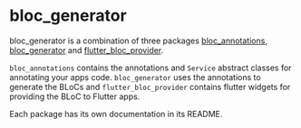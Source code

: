 # bloc_generator

bloc_generator is a combination of three packages
[bloc_annotations](
https://github.com/CallumIddon/bloc_generator/tree/master/flutter_bloc_annotations),
[bloc_generator](
https://github.com/CallumIddon/bloc_generator/tree/master/flutter_bloc_generator) and
[flutter_bloc_provider](
https://github.com/CallumIddon/bloc_generator/tree/master/flutter_bloc_provider).

`bloc_annotations` contains the annotations and `Service` abstract classes for annotating
your apps code. `bloc_generator` uses the annotations to generate the BLoCs and
`flutter_bloc_provider` contains flutter widgets for providing the BLoC to Flutter apps.

Each package has its own documentation in its README.
